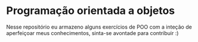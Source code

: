 # Programação orientada a objetos
Nesse repositório eu armazeno alguns exercícios de POO com a inteção de aperfeiçoar meus conhecimentos, 
sinta-se avontade para contribuir :)
